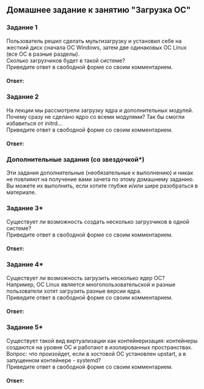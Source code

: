 ## Домашнее задание к занятию "Загрузка ОС"  

### Задание 1  
Пользователь решил сделать мультизагрузку и установил себе на жесткий диск сначала ОС Windows, затем две одинаковых ОС Linux (все ОС в разные разделы).  
Сколько загрузчиков будет в такой системе?  
Приведите ответ в свободной форме со своим комментарием.  

#### Ответ:  

### Задание 2  
На лекции мы рассмотрели загрузку ядра и дополнительных модулей. Почему сразу не сделано ядро со всеми модулями? Так бы смогли избавиться от initrd...  
Приведите ответ в свободной форме со своим комментарием.  

#### Ответ:  


### Дополнительные задания (со звездочкой*)  
Эти задания дополнительные (необязательные к выполнению) и никак не повлияют на получение вами зачета по этому домашнему заданию. Вы можете их выполнить, если хотите глубже и/или шире разобраться в материале.  

### Задание 3*  
Существует ли возможность создать несколько загрузчиков в одной системе?  
Приведите ответ в свободной форме со своим комментарием.  

#### Ответ:  


### Задание 4*  
Существует ли возможность загрузить несколько ядер ОС?  
Например, ОС Linux является многопользовательской и разные пользователи хотят загрузить разные версии ядра.  
Приведите ответ в свободной форме со своим комментарием.  

#### Ответ:  


### Задание 5*  
Существует такой вид виртуализации как контейнеризация: контейнеры создаются на уровне ОС и работают в изолированных пространствах.  
Вопрос: что произойдет, если в хостовой ОС установлен upstart, а в запущенном контейнере - systemd?  
Приведите ответ в свободной форме со своим комментарием.  

#### Ответ:  

